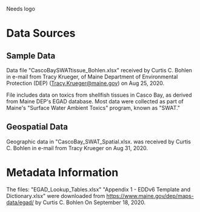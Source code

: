 Needs logo

# Data Sources
## Sample Data
Data file "CascoBaySWATtissue_Bohlen.xlsx" received by Curtis C. Bohlen in
e-mail from Tracy Krueger, of Maine Department of Environmental Protection (DEP)
(Tracy.Krueger@maine.gov) on Aug 25, 2020.

File includes data on toxics from shellfish tissues in Casco Bay, as derived
from Maine DEP's EGAD database.  Most data were collected as part of Maine's
"Surface Water Ambient Toxics" program, known as "SWAT."

## Geospatial Data
Geographic data in "CascoBay_SWAT_Spatial.xlsx. was received by Curtis C. Bohlen
in e-mail from Tracy Krueger on Aug 31, 2020.

# Metadata Information
The files:
 "EGAD_Lookup_Tables.xlsx" 
 "Appendix 1 - EDDv6 Template and Dictionary.xlsx"
were downloaded from
https://www.maine.gov/dep/maps-data/egad/
by Curtis C. Bohlen
On September 18, 2020.
